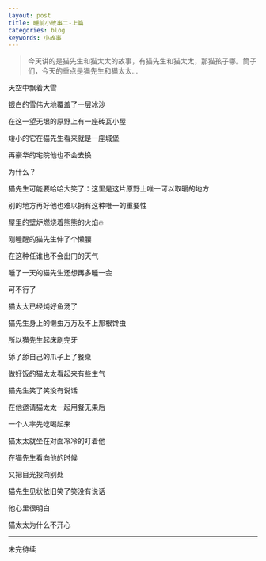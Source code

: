 ```yaml
---
layout: post
title: 睡前小故事二-上篇
categories: blog
keywords: 小故事
---    
```


> 今天讲的是猫先生和猫太太的故事，有猫先生和猫太太，那猫孩子哪。筒子们，今天的重点是猫先生和猫太太... 

天空中飘着大雪 

银白的雪伟大地覆盖了一层冰沙

在这一望无垠的原野上有一座砖瓦小屋

矮小的它在猫先生看来就是一座城堡

再豪华的宅院他也不会去换

为什么？

猫先生可能要哈哈大笑了：这里是这片原野上唯一可以取暖的地方

别的地方再好他也难以拥有这种唯一的重要性

屋里的壁炉燃烧着熊熊的火焰🔥

刚睡醒的猫先生伸了个懒腰

在这种任谁也不会出门的天气

睡了一天的猫先生还想再多睡一会

可不行了

猫太太已经炖好鱼汤了

猫先生身上的懒虫万万及不上那根馋虫

所以猫先生起床刷完牙

舔了舔自己的爪子上了餐桌

做好饭的猫太太看起来有些生气

猫先生笑了笑没有说话

在他邀请猫太太一起用餐无果后

一个人率先吃喝起来

猫太太就坐在对面冷冷的盯着他

在猫先生看向他的时候

又把目光投向别处

猫先生见状依旧笑了笑没有说话

他心里很明白

猫太太为什么不开心

--------------

未完待续





